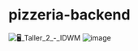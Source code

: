 # pizzeria-backend
![🖥️_Taller_2_-_IDWM](https://github.com/nico-alv/pizzeria-backend/assets/130405041/051f36f3-7e51-4e64-81d4-303e23c948ec)
![image](https://github.com/nico-alv/pizzeria-backend/assets/130405041/72e7ed70-3c0a-4abd-8efe-61ae8105a142)
